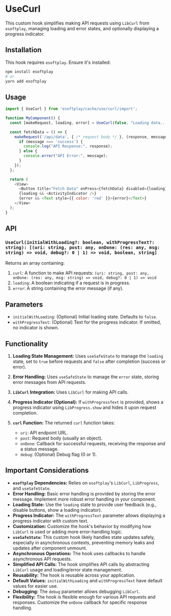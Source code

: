# UseCurl

This custom hook simplifies making API requests using `LibCurl` from `esoftplay`, managing loading and error states, and optionally displaying a progress indicator.

## Installation

This hook requires `esoftplay`. Ensure it's installed:

```bash
npm install esoftplay
# or
yarn add esoftplay
```

## Usage

```javascript
import { UseCurl } from 'esoftplay/cache/use/curl/import';

function MyComponent() {
  const [makeRequest, loading, error] = UseCurl(false, "Loading data..."); // Initial loading: false, progress text: "Loading data..."

  const fetchData = () => {
    makeRequest('/api/data', { /* request body */ }, (response, message) => {
      if (message === 'success') {
        console.log("API Response:", response);
      } else {
        console.error("API Error:", message);
      }
    });
  };

  return (
    <View>
      <Button title="Fetch Data" onPress={fetchData} disabled={loading} />
      {loading && <ActivityIndicator />}
      {error && <Text style={{ color: 'red' }}>{error}</Text>}
    </View>
  );
}
```

## API

### `UseCurl(initialWithLoading?: boolean, withProgressText?: string): [(uri: string, post: any, onDone: (res: any, msg: string) => void, debug?: 0 | 1) => void, boolean, string]`

Returns an array containing:

1.  `curl`: A function to make API requests: `(uri: string, post: any, onDone: (res: any, msg: string) => void, debug?: 0 | 1) => void`
2.  `loading`: A boolean indicating if a request is in progress.
3.  `error`: A string containing the error message (if any).

## Parameters

*   `initialWithLoading`: (Optional) Initial loading state. Defaults to `false`.
*   `withProgressText`: (Optional) Text for the progress indicator. If omitted, no indicator is shown.

## Functionality

1.  **Loading State Management:** Uses `useSafeState` to manage the `loading` state, set to `true` before requests and `false` after completion (success or error).

2.  **Error Handling:** Uses `useSafeState` to manage the `error` state, storing error messages from API requests.

3.  **`LibCurl` Integration:** Uses `LibCurl` for making API calls.

4.  **Progress Indicator (Optional):** If `withProgressText` is provided, shows a progress indicator using `LibProgress.show` and hides it upon request completion.

5.  **`curl` Function:** The returned `curl` function takes:
    *   `uri`: API endpoint URL.
    *   `post`: Request body (usually an object).
    *   `onDone`: Callback for successful requests, receiving the response and a status message.
    *   `debug`: (Optional) Debug flag (0 or 1).

## Important Considerations

*   **`esoftplay` Dependencies:** Relies on `esoftplay`'s `LibCurl`, `LibProgress`, and `useSafeState`.
*   **Error Handling:** Basic error handling is provided by storing the error message.  Implement more robust error handling in your component.
*   **Loading State:** Use the `loading` state to provide user feedback (e.g., disable buttons, show a loading indicator).
*   **Progress Indicator:** The `withProgressText` parameter allows displaying a progress indicator with custom text.
*   **Customization:**  Customize the hook's behavior by modifying how `LibCurl` is used or adding more error-handling logic.
*   **`useSafeState`:** This custom hook likely handles state updates safely, especially in asynchronous contexts, preventing memory leaks and updates after component unmount.
*   **Asynchronous Operations:** The hook uses callbacks to handle asynchronous API requests.
*   **Simplified API Calls:** The hook simplifies API calls by abstracting `LibCurl` usage and loading/error state management.
*   **Reusability:** The hook is reusable across your application.
*   **Default Values:** `initialWithLoading` and `withProgressText` have default values for easier use.
*   **Debugging:** The `debug` parameter allows debugging `LibCurl`.
*   **Flexibility:** The hook is flexible enough for various API requests and responses. Customize the `onDone` callback for specific response handling.
